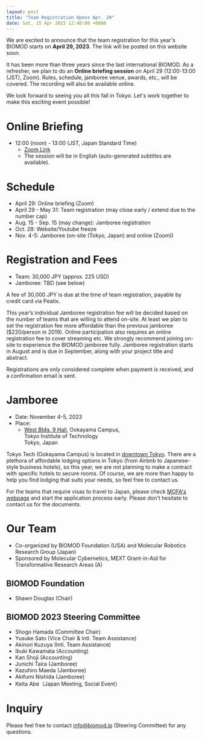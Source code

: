 ```yaml
---
layout: post
title: "Team Registration Opens Apr. 29"
date: Sat, 15 Apr 2023 12:40:00 +0000
---
```



We are excited to announce that the team registration for this year's BIOMOD starts on **April 29, 2023**. The link will be posted on this website soon.

It has been more than three years since the last international BIOMOD. As a refresher, we plan to do an **Online briefing session** on April 29 (12:00-13:00 (JST), Zoom). Rules, schedule, jamboree venue, awards, etc., will be covered. The recording will also be available online.

We look forward to seeing you all this fall in Tokyo. Let's work together to make this exciting event possible! 

# Online Briefing
- 12:00 (noon) - 13:00 (JST, Japan Standard Time)
	- [Zoom Link](https://kyutech-ac-jp.zoom.us/j/81444241450?pwd=eFN1KzYyQVdYN2tRcXBnSFRSMmFBZz09)
	- The session will be in English (auto-generated subtitles are available).


# Schedule

- April 29: Online briefing (Zoom)
- April 29 - May 31: Team registration (may close early / extend due to the number cap)
- Aug. 15 - Sep. 15 (may change): Jamboree registration
- Oct. 28: Website/Youtube freeze
- Nov. 4-5: Jamboree (on-site (Tokyo, Japan) and online (Zoom))


# Registration and Fees

- Team: 30,000 JPY (approx. 225 USD)
- Jamboree: TBD (see below)

A fee of 30,000 JPY is due at the time of team registration, payable by credit card via Peatix.

This year’s individual Jamboree registration fee will be decided based on the number of teams that are willing to attend on-site. At least we plan to set the registration fee more affordable than the previous jamboree ($220/person in 2019). Online participation also requires an online registration fee to cover streaming etc. We strongly recommend joining on-site to experience the BIOMOD jamboree fully. Jamboree registration starts in August and is due in September, along with your project title and abstract.


Registrations are only considered complete when payment is received, and a confirmation email is sent.


# Jamboree

- Date: November 4-5, 2023
- Place:
	- [West Bldg. 9 Hall](https://www.liberal.ila.titech.ac.jp/hall/about/hall1.html), Ookayama Campus,<br>
Tokyo Institute of Technology<br>
Tokyo, Japan


Tokyo Tech (Ookayama Campus) is located in [downtown Tokyo](https://www.titech.ac.jp/english/0/maps#ookayama). There are a plethora of affordable lodging options in Tokyo (from Airbnb to Japanese-style business hotels), so this year, we are not planning to make a contract with specific hotels to secure rooms. Of course, we are more than happy to help you find lodging that suits your needs, so feel free to contact us.


For the teams that require visas to travel to Japan, please check [MOFA's webpage](https://www.mofa.go.jp/j_info/visit/visa/index.html) and start the application process early. Please don't hesitate to contact us for the documents.


# Our Team

- Co-organized by BIOMOD Foundation (USA) and Molecular Robotics Research Group (Japan)
- Sponsored by Molecular Cybernetics, MEXT Grant-in-Aid for Transformative Research Areas (A)

## BIOMOD Foundation
- Shawn Douglas (Chair)

## BIOMOD 2023 Steering Committee
- Shogo Hamada (Committee Chair)
- Yusuke Sato (Vice Chair & Intl. Team Assistance)
- Akinori Kuzuya (Intl. Team Assistance)
- Ibuki Kawamata (Accounting)
- Kan Shoji (Accounting)
- Junichi Taira (Jamboree)
- Kazuhiro Maeda (Jamboree)
- Akifumi Nishida (Jamboree)
- Keita Abe（Japan Meeting, Social Event）

# Inquiry
Please feel free to contact [info@biomod.jp](mailto:info@biomod.jp) (Steering Committee) for any questions.